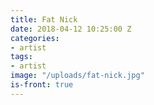 ```yaml
---
title: Fat Nick
date: 2018-04-12 10:25:00 Z
categories:
- artist
tags:
- artist
image: "/uploads/fat-nick.jpg"
is-front: true
---
```


